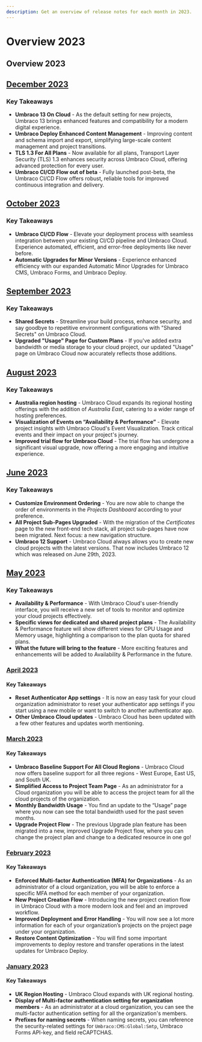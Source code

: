 ```yaml
---
description: Get an overview of release notes for each month in 2023.
---
```


# Overview 2023

## Overview 2023

## [December 2023](2023-12-releasenotes.md)

### Key Takeaways

* **Umbraco 13 On Cloud** - As the default setting for new projects, Umbraco 13 brings enhanced features and compatibility for a modern digital experience.
* **Umbraco Deploy Enhanced Content Management** - Improving content and schema import and export, simplifying large-scale content management and project transitions.
* **TLS 1.3 For All Plans** - Now available for all plans, Transport Layer Security (TLS) 1.3 enhances security across Umbraco Cloud, offering advanced protection for every user.
* **Umbraco CI/CD Flow out of beta** - Fully launched post-beta, the Umbraco CI/CD Flow offers robust, reliable tools for improved continuous integration and delivery.

## [October 2023](2023-10-releasenotes.md)

### Key Takeaways

* **Umbraco CI/CD Flow** - Elevate your deployment process with seamless integration between your existing CI/CD pipeline and Umbraco Cloud. Experience automated, efficient, and error-free deployments like never before.
* **Automatic Upgrades for Minor Versions** - Experience enhanced efficiency with our expanded Automatic Minor Upgrades for Umbraco CMS, Umbraco Forms, and Umbraco Deploy.

## [September 2023](2023-09-releasenotes.md)

### Key Takeaways

* **Shared Secrets** - Streamline your build process, enhance security, and say goodbye to repetitive environment configurations with "Shared Secrets" on Umbraco Cloud.
* **Upgraded "Usage" Page for Custom Plans** - If you've added extra bandwidth or media storage to your cloud project, our updated "Usage" page on Umbraco Cloud now accurately reflects those additions.

## [August 2023](2023-08-releasenotes.md)

### Key Takeaways

* **Australia region hosting** - Umbraco Cloud expands its regional hosting offerings with the addition of _Australia East_, catering to a wider range of hosting preferences.
* **Visualization of Events on “Availability & Performance”** - Elevate project insights with Umbraco Cloud's Event Visualization. Track critical events and their impact on your project's journey.
* **Improved trial flow for Umbraco Cloud** - The trial flow has undergone a significant visual upgrade, now offering a more engaging and intuitive experience.

## [June 2023](2023-06-releasenotes.md)

### Key Takeaways

* **Customize Environment Ordering** - You are now able to change the order of environments in the _Projects Dashboard_ according to your preference.
* **All Project Sub-Pages Upgraded** - With the migration of the _Certificates_ page to the new front-end tech stack, all project sub-pages have now been migrated. Next focus: a new navigation structure.
* **Umbraco 12 Support** - Umbraco Cloud always allows you to create new cloud projects with the latest versions. That now includes Umbraco 12 which was released on June 29th, 2023.

## [May 2023](2023-05-releasenotes.md)

### Key Takeaways

* **Availability & Performance** - With Umbraco Cloud's user-friendly interface, you will receive a new set of tools to monitor and optimize your cloud projects effectively.
* **Specific views for dedicated and shared project plans** - The Availability & Performance feature will show different views for CPU Usage and Memory usage, highlighting a comparison to the plan quota for shared plans.
* **What the future will bring to the feature** - More exciting features and enhancements will be added to Availability & Performance in the future.

### [April 2023](2023-04-releasenotes.md)

#### Key Takeaways

* **Reset Authenticator App settings** - It is now an easy task for your cloud organization administrator to reset your authenticator app settings if you start using a new mobile or want to switch to another authenticator app.
* **Other Umbraco Cloud updates** - Umbraco Cloud has been updated with a few other features and updates worth mentioning.

### [March 2023](2023-03-releasenotes.md)

#### Key Takeaways

* **Umbraco Baseline Support For All Cloud Regions** - Umbraco Cloud now offers baseline support for all three regions - West Europe, East US, and South UK.
* **Simplified Access to Project Team Page** - As an administrator for a Cloud organization you will be able to access the project team for all the cloud projects of the organization.
* **Monthly Bandwidth Usage** - You find an update to the “Usage” page where you now can see the total bandwidth used for the past seven months.
* **Upgrade Project Flow** - The previous Upgrade plan feature has been migrated into a new, improved Upgrade Project flow, where you can change the project plan and change to a dedicated resource in one go!

### [February 2023](2023-02-releasenotes.md)

#### Key Takeaways

* **Enforced Multi-factor Authentication (MFA) for Organizations** - As an administrator of a cloud organization, you will be able to enforce a specific MFA method for each member of your organization.
* **New Project Creation Flow** - Introducing the new project creation flow in Umbraco Cloud with a more modern look and feel and an improved workflow.
* **Improved Deployment and Error Handling** - You will now see a lot more information for each of your organization’s projects on the project page under your organization.
* **Restore Content Optimization** - You will find some important improvements to deploy restore and transfer operations in the latest updates for Umbraco Deploy.

### [January 2023](2023-01-releasenotes.md)

#### Key Takeaways

* **UK Region Hosting** - Umbraco Cloud expands with UK regional hosting.
* **Display of Multi-factor authentication setting for organization members** - As an administrator at a cloud organization, you can see the multi-factor authentication setting for all the organization's members.
* **Prefixes for naming secrets** - When naming secrets, you can reference the security-related settings for `Umbraco:CMS:Global:Smtp`, Umbraco Forms API-key, and field reCAPTCHAS.
